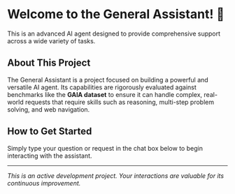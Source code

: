 # Welcome to the General Assistant! 🤖

This is an advanced AI agent designed to provide comprehensive support across a wide variety of tasks.

## About This Project

The General Assistant is a project focused on building a powerful and versatile AI agent. Its capabilities are rigorously evaluated against benchmarks like the **GAIA dataset** to ensure it can handle complex, real-world requests that require skills such as reasoning, multi-step problem solving, and web navigation.

## How to Get Started

Simply type your question or request in the chat box below to begin interacting with the assistant.

---

*This is an active development project. Your interactions are valuable for its continuous improvement.*
